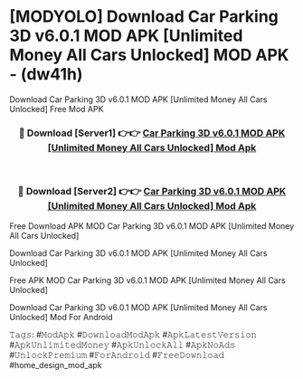 # [MODYOLO] Download Car Parking 3D v6.0.1 MOD APK [Unlimited Money All Cars Unlocked] MOD APK - (dw41h)
Download Car Parking 3D v6.0.1 MOD APK [Unlimited Money All Cars Unlocked] Free Mod APK

<div align="center">
<h3>🔴 Download [Server1] 👉👉 <a href="https://apk-comot.site?title=Car_Parking_3D_v6.0.1_MOD_APK_[Unlimited_Money_All_Cars_Unlocked]">Car Parking 3D v6.0.1 MOD APK [Unlimited Money All Cars Unlocked] Mod Apk</a></h3><br>

<h3>🔴 Download [Server2] 👉👉 <a href="https://apk-comot.site?title=Car_Parking_3D_v6.0.1_MOD_APK_[Unlimited_Money_All_Cars_Unlocked]">Car Parking 3D v6.0.1 MOD APK [Unlimited Money All Cars Unlocked] Mod Apk</a></h3>
</div>


Free Download APK MOD Car Parking 3D v6.0.1 MOD APK [Unlimited Money All Cars Unlocked]

Download Car Parking 3D v6.0.1 MOD APK [Unlimited Money All Cars Unlocked] 

Free APK MOD Car Parking 3D v6.0.1 MOD APK [Unlimited Money All Cars Unlocked] 

Download Car Parking 3D v6.0.1 MOD APK [Unlimited Money All Cars Unlocked] Mod For Android

𝚃𝚊𝚐𝚜: #𝙼𝚘𝚍𝙰𝚙𝚔 #𝙳𝚘𝚠𝚗𝚕𝚘𝚊𝚍𝙼𝚘𝚍𝙰𝚙𝚔 #𝙰𝚙𝚔𝙻𝚊𝚝𝚎𝚜𝚝𝚅𝚎𝚛𝚜𝚒𝚘𝚗 #𝙰𝚙𝚔𝚄𝚗𝚕𝚒𝚖𝚒𝚝𝚎𝚍𝙼𝚘𝚗𝚎𝚢 #𝙰𝚙𝚔𝚄𝚗𝚕𝚘𝚌𝚔𝙰𝚕𝚕 #𝙰𝚙𝚔𝙽𝚘𝙰𝚍𝚜 #𝚄𝚗𝚕𝚘𝚌𝚔𝙿𝚛𝚎𝚖𝚒𝚞𝚖 #𝙵𝚘𝚛𝙰𝚗𝚍𝚛𝚘𝚒𝚍 #𝙵𝚛𝚎𝚎𝙳𝚘𝚠𝚗𝚕𝚘𝚊𝚍 #home_design_mod_apk